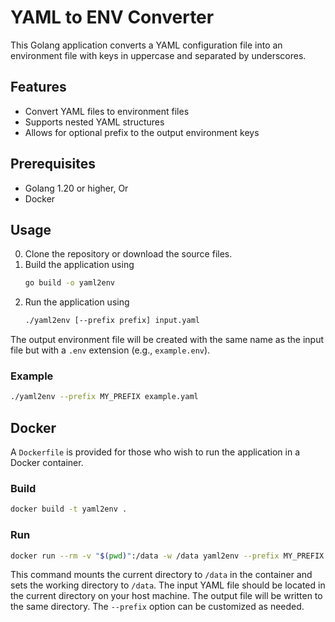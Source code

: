 # YAML to ENV Converter

This Golang application converts a YAML configuration file into an environment file with keys in uppercase and separated by underscores.

## Features

- Convert YAML files to environment files
- Supports nested YAML structures
- Allows for optional prefix to the output environment keys

## Prerequisites

- Golang 1.20 or higher, Or
- Docker

## Usage

0. Clone the repository or download the source files.
1. Build the application using 
    ```bash
    go build -o yaml2env
    ```
2. Run the application using 
    ```bash
    ./yaml2env [--prefix prefix] input.yaml
    ```

The output environment file will be created with the same name as the input file but with a `.env` extension (e.g., `example.env`).

### Example
```bash
./yaml2env --prefix MY_PREFIX example.yaml
```

## Docker

A `Dockerfile` is provided for those who wish to run the application in a Docker container.

### Build

```bash
docker build -t yaml2env .
```

### Run
```bash
docker run --rm -v "$(pwd)":/data -w /data yaml2env --prefix MY_PREFIX example.yaml
```

This command mounts the current directory to `/data` in the container and sets the working directory to `/data`. The input YAML file should be located in the current directory on your host machine. The output file will be written to the same directory. The `--prefix` option can be customized as needed.